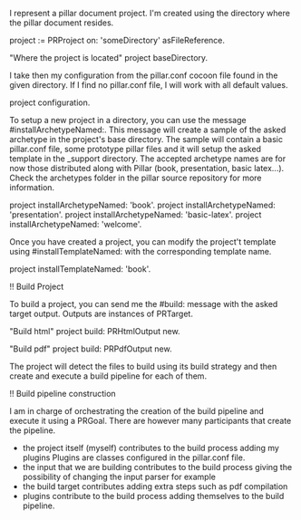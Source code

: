 I represent a pillar document project.
I'm created using the directory where the pillar document resides.

project := PRProject on: 'someDirectory' asFileReference.

"Where the project is located"
project baseDirectory.

I take then my configuration from the pillar.conf cocoon file found in the given directory.
If I find no pillar.conf file, I will work with all default values.

project configuration.

To setup a new project in a directory, you can use the message #installArchetypeNamed:. This message will create  a sample of the asked archetype in the project's base directory. The sample will contain a basic pillar.conf file, some prototype pillar files and it will setup the asked template in the _support directory.
The accepted archetype names are for now those distributed along with Pillar (book, presentation, basic latex...). Check the archetypes folder in the pillar source repository for more information.

project installArchetypeNamed: 'book'.
project installArchetypeNamed: 'presentation'.
project installArchetypeNamed: 'basic-latex'.
project installArchetypeNamed: 'welcome'.

Once you have created a project, you can modify the project't template using #installTemplateNamed: with the corresponding template name.

project installTemplateNamed: 'book'.

!! Build Project

To build a project, you can send me the #build: message with the asked target output.
Outputs are instances of PRTarget.

"Build html"
project build: PRHtmlOutput new.

"Build pdf"
project build: PRPdfOutput new.

The project will detect the files to build using its build strategy and then create and execute a build pipeline for each of them.

!! Build pipeline construction

I am in charge of orchestrating the creation of the build pipeline and execute it using a PRGoal. There are however many participants that create the pipeline.

 - the project itself (myself) contributes to the build process adding my plugins
   Plugins are classes configured in the pillar.conf file.
 - the input that we are building contributes to the build process giving the possibility of changing the input parser for example
 -  the build target  contributes adding extra steps such as pdf compilation
 - plugins contribute to the build process adding themselves to the build pipeline.